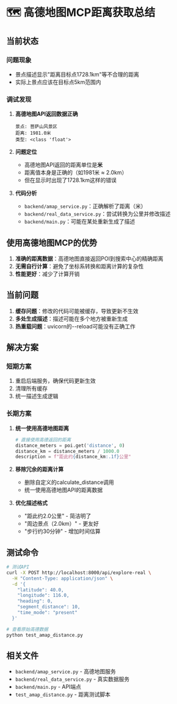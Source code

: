 # 🗺️ 高德地图MCP距离获取总结

## 当前状态

### 问题现象
- 景点描述显示"距离目标点1728.1km"等不合理的距离
- 实际上景点应该在目标点5km范围内

### 调试发现

1. **高德地图API返回数据正确**
   ```
   景点: 菩萨山风景区
   距离: 1981.0米
   类型: <class 'float'>
   ```

2. **问题定位**
   - 高德地图API返回的距离单位是**米**
   - 距离值本身是正确的（如1981米 ≈ 2.0km）
   - 但在显示时出现了1728.1km这样的错误

3. **代码分析**
   - `backend/amap_service.py`：正确解析了距离（米）
   - `backend/real_data_service.py`：尝试转换为公里并修改描述
   - `backend/main.py`：可能在某处重新生成了描述

## 使用高德地图MCP的优势

1. **准确的距离数据**：高德地图直接返回POI到搜索中心的精确距离
2. **无需自行计算**：避免了坐标系转换和距离计算的复杂性
3. **性能更好**：减少了计算开销

## 当前问题

1. **缓存问题**：修改的代码可能被缓存，导致更新不生效
2. **多处生成描述**：描述可能在多个地方被重新生成
3. **热重载问题**：uvicorn的--reload可能没有正确工作

## 解决方案

### 短期方案
1. 重启后端服务，确保代码更新生效
2. 清理所有缓存
3. 统一描述生成逻辑

### 长期方案
1. **统一使用高德地图距离**
   ```python
   # 直接使用高德返回的距离
   distance_meters = poi.get('distance', 0)
   distance_km = distance_meters / 1000.0
   description = f"距此约{distance_km:.1f}公里"
   ```

2. **移除冗余的距离计算**
   - 删除自定义的calculate_distance调用
   - 统一使用高德地图API的距离数据

3. **优化描述格式**
   - "距此约2.0公里" - 简洁明了
   - "周边景点（2.0km）" - 更友好
   - "步行约30分钟" - 增加时间估算

## 测试命令

```bash
# 测试API
curl -X POST http://localhost:8000/api/explore-real \
  -H "Content-Type: application/json" \
  -d '{
    "latitude": 40.0,
    "longitude": 116.0,
    "heading": 0,
    "segment_distance": 10,
    "time_mode": "present"
  }'

# 查看原始高德数据
python test_amap_distance.py
```

## 相关文件
- `backend/amap_service.py` - 高德地图服务
- `backend/real_data_service.py` - 真实数据服务
- `backend/main.py` - API端点
- `test_amap_distance.py` - 距离测试脚本
